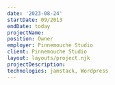 ```yaml
---
date: '2023-08-24'
startDate: 09/2013
endDate: today
projectName: 
position: Owner
employer: Pinnemouche Studio
client: Pinnemouche Studio
layout: layouts/project.njk
projectDescription: 
technologies: jamstack, Wordpress
---
```


